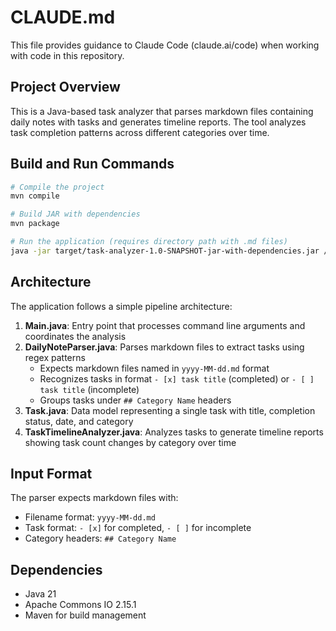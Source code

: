# CLAUDE.md

This file provides guidance to Claude Code (claude.ai/code) when working with code in this repository.

## Project Overview

This is a Java-based task analyzer that parses markdown files containing daily notes with tasks and generates timeline reports. The tool analyzes task completion patterns across different categories over time.

## Build and Run Commands

```bash
# Compile the project
mvn compile

# Build JAR with dependencies
mvn package

# Run the application (requires directory path with .md files)
java -jar target/task-analyzer-1.0-SNAPSHOT-jar-with-dependencies.jar /path/to/markdown/files
```

## Architecture

The application follows a simple pipeline architecture:

1. **Main.java**: Entry point that processes command line arguments and coordinates the analysis
2. **DailyNoteParser.java**: Parses markdown files to extract tasks using regex patterns
   - Expects markdown files named in `yyyy-MM-dd.md` format
   - Recognizes tasks in format `- [x] task title` (completed) or `- [ ] task title` (incomplete)
   - Groups tasks under `## Category Name` headers
3. **Task.java**: Data model representing a single task with title, completion status, date, and category
4. **TaskTimelineAnalyzer.java**: Analyzes tasks to generate timeline reports showing task count changes by category over time

## Input Format

The parser expects markdown files with:

- Filename format: `yyyy-MM-dd.md`
- Task format: `- [x]` for completed, `- [ ]` for incomplete
- Category headers: `## Category Name`

## Dependencies

- Java 21
- Apache Commons IO 2.15.1
- Maven for build management

